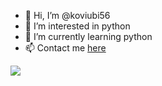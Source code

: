 - 👋 Hi, I’m @koviubi56
- 👀 I’m interested in python
- 🌱 I’m currently learning python
- 📫 Contact me [here](https://github.com/koviubi56/koviubi56/discussions)

<a><img align="center" src="https://github-readme-stats.anuraghazra1.vercel.app/api?username=koviubi56&show_icons=true&include_all_commits=true&theme=material-palenight"></a>

<!---
koviubi56/koviubi56 is a ✨ special ✨ repository because its `README.md` (this file) appears on your GitHub profile.
You can click the Preview link to take a look at your changes. 
--->
